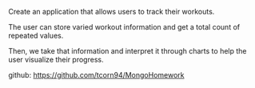 Create an application that allows users to track their workouts.

The user can store varied workout information and get a total count of repeated values.

Then, we take that information and interpret it through charts to help the user visualize their
progress.

github: https://github.com/tcorn94/MongoHomework